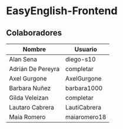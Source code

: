 # EasyEnglish-Frontend
## Colaboradores
|Nombre | Usuario |
| - | -|
| Alan Sena | diego-s10 |
| Adrián De Pereyra | completar |
| Axel Gurgone | AxelGurgone |
| Barbara Nuñez | barbara1000 |
| Gilda Veleizan | completar |
| Lautaro Cabrera | LautiCabrera |
| Maia Romero | maiaromero18 |
